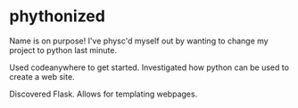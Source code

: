 # phythonized

Name is on purpose!  I've physc'd myself out by wanting to change my project to python last minute.

Used codeanywhere to get started.  Investigated how python can be used to create a web site.

Discovered Flask.  Allows for templating webpages.

